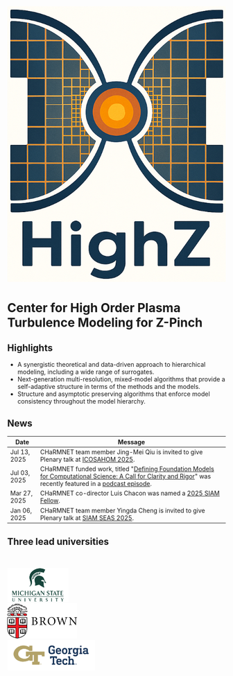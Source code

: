 <div class="col-md-5" markdown="1">

![](img/logo.png)

# Center for High Order Plasma Turbulence Modeling for Z-Pinch


</div><div class="col-md-7 news-table" markdown="1">

## Highlights


* A synergistic theoretical and data-driven approach to hierarchical modeling, including a wide range of surrogates.
* Next-generation multi-resolution, mixed-model algorithms that provide a self-adaptive structure in terms of the methods and the models.
* Structure and asymptotic preserving algorithms that enforce model consistency throughout the model hierarchy. 


## News

Date                | Message
------------------  | -----------------------------------------------------------------
Jul 13, 2025      | CHaRMNET team member Jing-Mei Qiu is invited to give Plenary talk at [ICOSAHOM 2025](https://icosahom2025.org/speakers.html).
Jul 03, 2025      | CHaRMNET funded work, titled "[Defining Foundation Models for Computational Science: A Call for Clarity and Rigor](https://arxiv.org/pdf/2505.22904)" was recently featured in a [podcast episode](https://hodgesj.substack.com/p/podcast-defining-foundation-models). 
Mar 27, 2025      | CHaRMNET co-director Luis Chacon was named a [2025 SIAM Fellow](https://www.siam.org/publications/siam-news/articles/siam-announces-2025-class-of-fellows/).
Jan 06, 2025      | CHaRMNET team member Yingda Cheng is invited to give Plenary talk at [SIAM SEAS 2025](https://math.utk.edu/siam-seas/plenary-speakers/).




## Three lead universities

&nbsp;

<div class="row">
<div class="col-xs-7 col-md-7" style="width:28%;padding:0"><a href="http://www.msu.edu"><img src="img/logos/MSU.png" alt="MSU logo" class="desaturate" style="display:inline;padding:0;margin:0"></a></div>
<div class="col-xs-7 col-md-7" style="width:32%;padding:0"><a href="http://www.lanl.gov"><img src="img/logos/brown.png" alt="LANL logo" class="desaturate" style="display:inline;padding:0;margin:0"></a></div>
<div class="col-xs-7 col-md-7" style="width:40%;padding:0"><a href="http://www.uw.edu"><img src="img/logos/GT_logo.png" alt="UW logo" class="desaturate" style="display:inline;padding:0;margin:0"></a></div>
</div>

</div><div class="col-md-12 bottom"></div>
